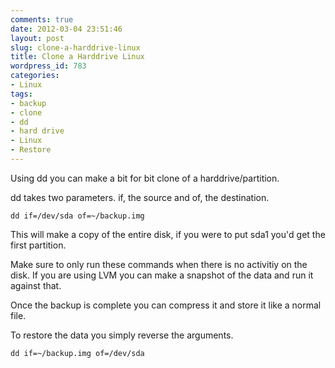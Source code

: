 ```yaml
---
comments: true
date: 2012-03-04 23:51:46
layout: post
slug: clone-a-harddrive-linux
title: Clone a Harddrive Linux
wordpress_id: 783
categories:
- Linux
tags:
- backup
- clone
- dd
- hard drive
- Linux
- Restore
---
```


Using dd you can make a bit for bit clone of a harddrive/partition. 

dd takes two parameters. if, the source and of, the destination.


    
    dd if=/dev/sda of=~/backup.img



This will make a copy of the entire disk, if you were to put sda1 you'd get the first partition. 

Make sure to only run these commands when there is no activitiy on the disk. If you are using LVM you can make a snapshot of the data and run it against that.

Once the backup is complete you can compress it and store it like a normal file.

To restore the data you simply reverse the arguments.


    
    dd if=~/backup.img of=/dev/sda
